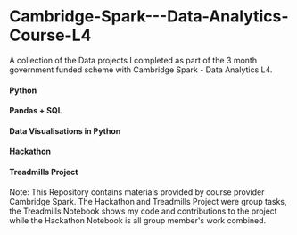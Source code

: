 # Cambridge-Spark---Data-Analytics-Course-L4
A collection of the Data projects I completed as part of the 3 month government funded scheme with Cambridge Spark - Data Analytics L4.

#### Python
#### Pandas + SQL
#### Data Visualisations in Python
#### Hackathon
#### Treadmills Project


Note: This Repository contains materials provided by course provider Cambridge Spark. The Hackathon and Treadmills Project were group tasks, the Treadmills Notebook shows my code and contributions to the project while the Hackathon Notebook is all group member's work combined. 
